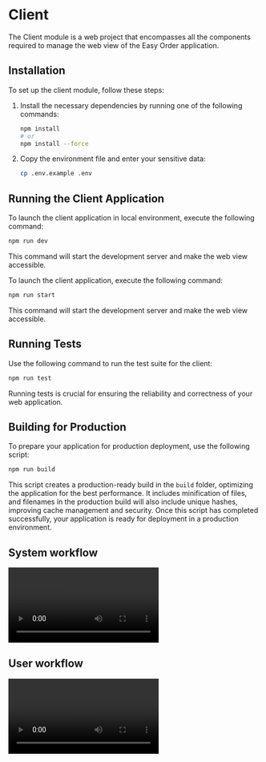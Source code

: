 # Client

The Client module is a web project that encompasses all the components required to manage the web view of the Easy Order application.

## Installation

To set up the client module, follow these steps:

1. Install the necessary dependencies by running one of the following commands:

   ```bash
   npm install
   # or
   npm install --force
   ```

2. Copy the environment file and enter your sensitive data:

   ```bash
   cp .env.example .env
   ```

## Running the Client Application

To launch the client application in local environment, execute the following command:

```bash
npm run dev
```

This command will start the development server and make the web view accessible.

To launch the client application, execute the following command:

```bash
npm run start
```

This command will start the development server and make the web view accessible.

## Running Tests

Use the following command to run the test suite for the client:

```bash
npm run test
```

Running tests is crucial for ensuring the reliability and correctness of your web application.

## Building for Production

To prepare your application for production deployment, use the following script:

```bash
npm run build
```

This script creates a production-ready build in the `build` folder, optimizing the application for the best performance. It includes minification of files, and filenames in the production build will also include unique hashes, improving cache management and security. Once this script has completed successfully, your application is ready for deployment in a production environment.

## System workflow

![System workflow](doc/AdminFlow.mp4?raw=true)

## User workflow

![User workflow](doc/ClientFlow.mp4?raw=true)
